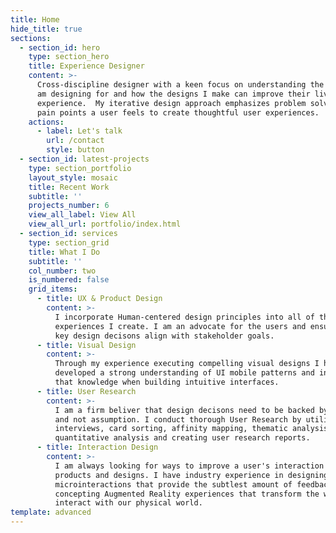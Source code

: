 ```yaml
---
title: Home
hide_title: true
sections:
  - section_id: hero
    type: section_hero
    title: Experience Designer
    content: >-
      Cross-discipline designer with a keen focus on understanding the humans I
      am designing for and how the designs I make can improve their lived in
      experience.  My iterative design approach emphasizes problem solving the
      pain points a user feels to create thoughtful user experiences.
    actions:
      - label: Let's talk
        url: /contact
        style: button
  - section_id: latest-projects
    type: section_portfolio
    layout_style: mosaic
    title: Recent Work
    subtitle: ''
    projects_number: 6
    view_all_label: View All
    view_all_url: portfolio/index.html
  - section_id: services
    type: section_grid
    title: What I Do
    subtitle: ''
    col_number: two
    is_numbered: false
    grid_items:
      - title: UX & Product Design
        content: >-
          I incorporate Human-centered design principles into all of the
          experiences I create. I am an advocate for the users and ensure that
          key design decisons align with stakeholder goals.
      - title: Visual Design
        content: >-
          Through my experience executing compelling visual designs I have
          developed a strong understanding of UI mobile patterns and incorporate
          that knowledge when building intuitive interfaces.
      - title: User Research
        content: >-
          I am a firm beliver that design decisons need to be backed by research
          and not assumption. I conduct thorough User Research by utilizing user
          interviews, card sorting, affinity mapping, thematic analysis,
          quantitative analysis and creating user research reports.
      - title: Interaction Design
        content: >-
          I am always looking for ways to improve a user's interaction with
          products and designs. I have industry experience in designing
          microinteractions that provide the subtlest amount of feedback and
          concepting Augmented Reality experiences that transform the way we
          interact with our physical world.
template: advanced
---
```

